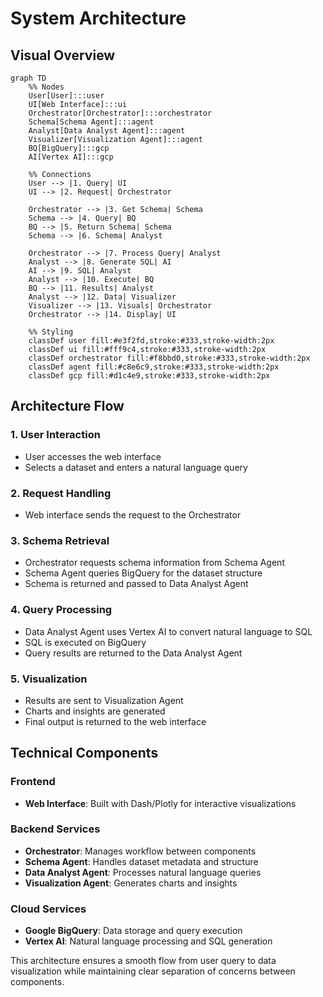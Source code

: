 # System Architecture

## Visual Overview

```mermaid
graph TD
    %% Nodes
    User[User]:::user
    UI[Web Interface]:::ui
    Orchestrator[Orchestrator]:::orchestrator
    Schema[Schema Agent]:::agent
    Analyst[Data Analyst Agent]:::agent
    Visualizer[Visualization Agent]:::agent
    BQ[BigQuery]:::gcp
    AI[Vertex AI]:::gcp
    
    %% Connections
    User --> |1. Query| UI
    UI --> |2. Request| Orchestrator
    
    Orchestrator --> |3. Get Schema| Schema
    Schema --> |4. Query| BQ
    BQ --> |5. Return Schema| Schema
    Schema --> |6. Schema| Analyst
    
    Orchestrator --> |7. Process Query| Analyst
    Analyst --> |8. Generate SQL| AI
    AI --> |9. SQL| Analyst
    Analyst --> |10. Execute| BQ
    BQ --> |11. Results| Analyst
    Analyst --> |12. Data| Visualizer
    Visualizer --> |13. Visuals| Orchestrator
    Orchestrator --> |14. Display| UI
    
    %% Styling
    classDef user fill:#e3f2fd,stroke:#333,stroke-width:2px
    classDef ui fill:#fff9c4,stroke:#333,stroke-width:2px
    classDef orchestrator fill:#f8bbd0,stroke:#333,stroke-width:2px
    classDef agent fill:#c8e6c9,stroke:#333,stroke-width:2px
    classDef gcp fill:#d1c4e9,stroke:#333,stroke-width:2px
```

## Architecture Flow

### 1. User Interaction
- User accesses the web interface
- Selects a dataset and enters a natural language query

### 2. Request Handling
- Web interface sends the request to the Orchestrator

### 3. Schema Retrieval
- Orchestrator requests schema information from Schema Agent
- Schema Agent queries BigQuery for the dataset structure
- Schema is returned and passed to Data Analyst Agent

### 4. Query Processing
- Data Analyst Agent uses Vertex AI to convert natural language to SQL
- SQL is executed on BigQuery
- Query results are returned to the Data Analyst Agent

### 5. Visualization
- Results are sent to Visualization Agent
- Charts and insights are generated
- Final output is returned to the web interface

## Technical Components

### Frontend
- **Web Interface**: Built with Dash/Plotly for interactive visualizations

### Backend Services
- **Orchestrator**: Manages workflow between components
- **Schema Agent**: Handles dataset metadata and structure
- **Data Analyst Agent**: Processes natural language queries
- **Visualization Agent**: Generates charts and insights

### Cloud Services
- **Google BigQuery**: Data storage and query execution
- **Vertex AI**: Natural language processing and SQL generation

This architecture ensures a smooth flow from user query to data visualization while maintaining clear separation of concerns between components.
